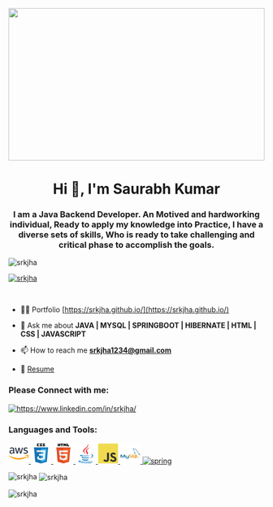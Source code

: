 <p align="center">
<img  align="center" width=100% height=300 src="https://miro.medium.com/max/828/1*lhOax3cZATGZwEhG0uTYRA.gif?raw=true?">
</p>
<h1 align="center">Hi 👋, I'm Saurabh Kumar</h1>
<h3 align="center"> I am a Java Backend Developer. An Motived and hardworking individual, Ready to apply my knowledge into Practice, I have a diverse sets of skills, Who is ready to take challenging and critical phase to accomplish the goals.</h3>
<!-- <img align="center" alt="Coding" width= "400" src= "https://media0.giphy.com/media/qgQUggAC3Pfv687qPC/giphy.gif?cid=ecf05e472naewarpw0tl8hon4wp3hkxf0rk3kxtxe29kgo9o&rid=giphy.gif&ct=g"> -->


<p align="left"> <img src="https://komarev.com/ghpvc/?username=srkjha&label=Profile%20views&color=0e75b6&style=flat" alt="srkjha" /> </p>

<p align="left"> <a href="https://github.com/ryo-ma/github-profile-trophy"><img src="https://github-profile-trophy.vercel.app/?username=srkjha" alt="srkjha" /></a> </p>

<p align="left"> <a href="https://twitter.com/" target="blank"><img src="https://img.shields.io/twitter/follow/?logo=twitter&style=for-the-badge" alt="" /></a> </p>

- 👨‍💻 Portfolio [https://srkjha.github.io/](https://srkjha.github.io/)

- 💬 Ask me about **JAVA | MYSQL |  SPRINGBOOT | HIBERNATE | HTML | CSS | JAVASCRIPT**

- 📫 How to reach me **srkjha1234@gmail.com**

- 📄 [Resume](https://github.com/srkjha/resume)

<h3 align="left">Please Connect with me:</h3>
<p align="left">
<a href="https://www.linkedin.com/in/srkjha/" target="blank"><img align="center" src="https://raw.githubusercontent.com/rahuldkjain/github-profile-readme-generator/master/src/images/icons/Social/linked-in-alt.svg" alt="https://www.linkedin.com/in/srkjha/" height="30" width="40" /></a>
</p>

<h3 align="left">Languages and Tools:</h3>
<p align="left"> <a href="https://aws.amazon.com" target="_blank" rel="noreferrer"> <img src="https://raw.githubusercontent.com/devicons/devicon/master/icons/amazonwebservices/amazonwebservices-original-wordmark.svg" alt="aws" width="40" height="40"/> </a> <a href="https://www.w3schools.com/css/" target="_blank" rel="noreferrer"> <img src="https://raw.githubusercontent.com/devicons/devicon/master/icons/css3/css3-original-wordmark.svg" alt="css3" width="40" height="40"/> </a> <a href="https://www.w3.org/html/" target="_blank" rel="noreferrer"> <img src="https://raw.githubusercontent.com/devicons/devicon/master/icons/html5/html5-original-wordmark.svg" alt="html5" width="40" height="40"/> </a> <a href="https://www.java.com" target="_blank" rel="noreferrer"> <img src="https://raw.githubusercontent.com/devicons/devicon/master/icons/java/java-original.svg" alt="java" width="40" height="40"/> </a> <a href="https://developer.mozilla.org/en-US/docs/Web/JavaScript" target="_blank" rel="noreferrer"> <img src="https://raw.githubusercontent.com/devicons/devicon/master/icons/javascript/javascript-original.svg" alt="javascript" width="40" height="40"/> </a> <a href="https://www.mysql.com/" target="_blank" rel="noreferrer"> <img src="https://raw.githubusercontent.com/devicons/devicon/master/icons/mysql/mysql-original-wordmark.svg" alt="mysql" width="40" height="40"/> </a> <a href="https://spring.io/" target="_blank" rel="noreferrer"> <img src="https://www.vectorlogo.zone/logos/springio/springio-icon.svg" alt="spring" width="40" height="40"/> </a> </p>

<p><img align="left" src="https://github-readme-stats.vercel.app/api/top-langs?username=srkjha&show_icons=true&locale=en&layout=compact" alt="srkjha" /></p>

<p>&nbsp;<img align="center" src="https://github-readme-stats.vercel.app/api?username=srkjha&show_icons=true&locale=en" alt="srkjha" /></p>

<p><img align="center" src="https://github-readme-streak-stats.herokuapp.com/?user=srkjha&" alt="srkjha" /></p>
<!--
**Aman103767/Aman103767** is a ✨ _special_ ✨ repository because its `README.md` (this file) appears on your GitHub profile.

Here are some ideas to get you started:

- 🔭 I’m currently working on ...
- 🌱 I’m currently learning ...
- 👯 I’m looking to collaborate on   ...
- 🤔 I’m looking for help  with  . ..
- 📫 How to reach me:      .   ..
-->
